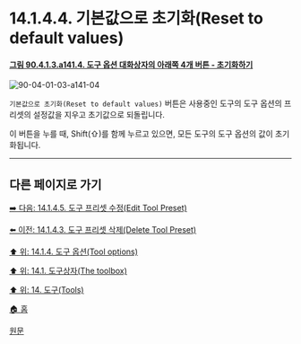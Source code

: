 # 14.1.4.4. 기본값으로 초기화(Reset to default values)

<a id="90-04-01-03-a141-04"></a>

#### [그림 90.4.1.3.a141.4. 도구 옵션 대화상자의 아래쪽 4개 버튼 - 초기화하기](./90-04-01-03-rectangle_select.md#90-04-01-03-a141-04)
![90-04-01-03-a141-04](https://github.com/wonder13662/gimp/assets/15767104/43499fcf-e0ff-428e-a413-25708bc9fa35)


`기본값으로 초기화(Reset to default values)` 버튼은 사용중인 도구의 도구 옵션의 프리셋의 설정값을 지우고 초기값으로 되돌립니다.

이 버튼을 누를 때, Shift(⇧)를 함께 누르고 있으면, 모든 도구의 도구 옵션의 값이 초기화됩니다.

***

## 다른 페이지로 가기

[➡️ 다음: 14.1.4.5. 도구 프리셋 수정(Edit Tool Preset)](./14-01-04-05-edit_tool_preset.md)

[⬅️ 이전: 14.1.4.3. 도구 프리셋 삭제(Delete Tool Preset)](./14-01-04-03-delete_tool_preset.md)

[⬆️ 위: 14.1.4. 도구 옵션(Tool options)](./14-01-04-00-tool-options.md)

[⬆️ 위: 14.1. 도구상자(The toolbox)](./14-01-00-the-toolbox.md)

[⬆️ 위: 14. 도구(Tools)](./14-00-tools.md)

[🏠 홈](./00-home.md)

[원문](https://docs.gimp.org/2.10/ko/gimp-tools.html#gimp-tool-options-dialog)